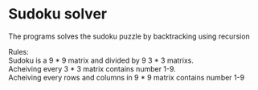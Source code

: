 # Sudoku solver

The programs solves the sudoku puzzle by backtracking using recursion

Rules:  
Sudoku is a 9 * 9 matrix and divided by 9 3 * 3 matrixs.  
Acheiving every 3 * 3 matrix contains number 1-9.  
Acheiving every rows and columns in 9 * 9 matrix contains number 1-9  
